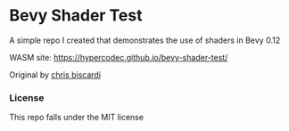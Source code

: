# Bevy Shader Test
A simple repo I created that demonstrates the use of shaders in Bevy 0.12

WASM site: https://hypercodec.github.io/bevy-shader-test/

Original by [chris biscardi](https://github.com/ChristopherBiscardi)

### License
This repo falls under the MIT license
